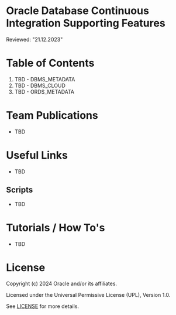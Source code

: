 # Oracle Database Continuous Integration Supporting Features
Reviewed: "21.12.2023"



# Table of Contents
 
1. TBD - DBMS_METADATA
2. TBD - DBMS_CLOUD
3. TBD - ORDS_METADATA

 
# Team Publications
- TBD

# Useful Links
- TBD

## Scripts
- TBD

# Tutorials / How To's
- TBD


# License

Copyright (c) 2024 Oracle and/or its affiliates.

Licensed under the Universal Permissive License (UPL), Version 1.0.

See [LICENSE](https://github.com/oracle-devrel/technology-engineering/blob/main/LICENSE) for more details.
